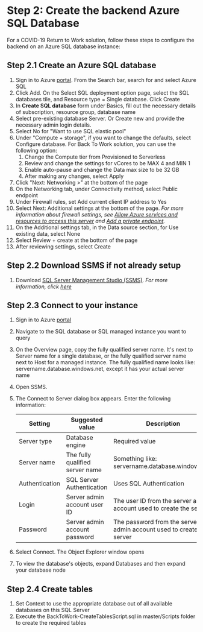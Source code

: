 # Step 2: Create the backend Azure SQL Database

For a COVID-19 Return to Work solution, follow these steps to configure the backend on an Azure SQL database instance:

## Step 2.1 Create an Azure SQL database

1. Sign in to Azure [portal](https://portal.azure.com/). From the Search bar, search for and select Azure SQL 
2. Click Add. On the Select SQL deployment option page, select the SQL databases tile, and Resource type = Single database. Click Create
3. In **Create SQL database** form under Basics, fill out the necessary details of subscription, resource group, database name 
4. Select pre-existing database Server. Or Create new and provide the necessary admin login details.
5. Select No for "Want to use SQL elastic pool"
6. Under "Compute + storage", if you want to change the defaults, select Configure database. For Back To Work solution, you can use the following option:
    1.  Change the Compute tier from Provisioned to Serverless
    2.  Review and change the settings for vCores to be MAX 4 and MIN 1
    3.  Enable auto-pause and change the Data max size to be 32 GB
    4.  After making any changes, select Apply
7. Click "Next: Networking >" at the bottom of the page
8. On the Networking tab, under Connectivity method, select Public endpoint
9. Under Firewall rules, set Add current client IP address to Yes
10. Select Next: Additional settings at the bottom of the page. *For more information about firewall settings, see [Allow Azure services and resources to access this server](https://docs.microsoft.com/en-us/azure/sql-database/sql-database-networkaccess-overview) and [Add a private endpoint](https://docs.microsoft.com/en-us/azure/private-link/private-endpoint-overview).*
11. On the Additional settings tab, in the Data source section, for Use existing data, select None
12. Select Review + create at the bottom of the page
13. After reviewing settings, select Create

## Step 2.2 Download SSMS if not already setup

1. Download [SQL Server Management Studio (SSMS)](https://aka.ms/ssmsfullsetup). *For more information, click [ here](https://docs.microsoft.com/en-us/sql/ssms/download-sql-server-management-studio-ssms?view=sql-server-ver15)*

## Step 2.3 Connect to your instance

1. Sign in to Azure [portal](https://portal.azure.com/)
2. Navigate to the SQL database or SQL managed instance you want to query
3. On the Overview page, copy the fully qualified server name. It's next to Server name for a single database, or the fully qualified server name next to Host for a managed instance. The fully qualified name looks like: servername.database.windows.net, except it has your actual server name
4. Open SSMS.
5. The Connect to Server dialog box appears. Enter the following information:
   
    | Setting        | Suggested value                 | Description                                                           |
    |----------------|---------------------------------|-----------------------------------------------------------------------|
    | Server type    | Database engine                 | Required value                                                       |
    | Server name    | The fully qualified server name | Something like: servername.database.windows.net                      |
    | Authentication | SQL Server Authentication       | Uses SQL Authentication                                              |
    | Login          | Server admin account user ID    | The user ID from the server admin account used to create the server  |
    | Password       | Server admin account password   | The password from the server admin account used to create the server |
6. Select Connect. The Object Explorer window opens
7. To view the database's objects, expand Databases and then expand your database node

## Step 2.4 Create tables

1. Set Context to use the appropriate database out of all available databases on this SQL Server
2. Execute the BackToWork-CreateTablesScript.sql in master/Scripts folder to create the required tables


